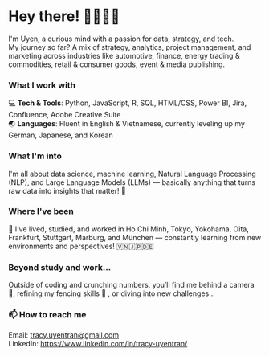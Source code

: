 # Hey there! 🌟🙋🏻‍♀️

I'm Uyen, a curious mind with a passion for data, strategy, and tech. </br>
My journey so far? A mix of strategy, analytics, project management, and marketing across industries like automotive, finance, energy trading & commodities, retail & consumer goods, event & media publishing.

### What I work with
💻 **Tech & Tools**: Python, JavaScript, R, SQL, HTML/CSS, Power BI, Jira, Confluence, Adobe Creative Suite </br>
🌏 **Languages**: Fluent in English & Vietnamese, currently leveling up my German, Japanese, and Korean

### What I'm into
I'm all about data science, machine learning, Natural Language Processing (NLP), and Large Language Models (LLMs) — basically anything that turns raw data into insights that matter! 🤖 

### Where I've been
🚀 I've lived, studied, and worked in Ho Chi Minh, Tokyo, Yokohama, Oita, Frankfurt, Stuttgart, Marburg, and München — constantly learning from new environments and perspectives! 🇻🇳🇯🇵🇩🇪 

### Beyond study and work...
Outside of coding and crunching numbers, you’ll find me behind a camera 📸, refining my fencing skills 🤺 , or diving into new challenges...

### 📫 How to reach me
Email: tracy.uyentran@gmail.com </br>
LinkedIn: https://www.linkedin.com/in/tracy-uyentran/
